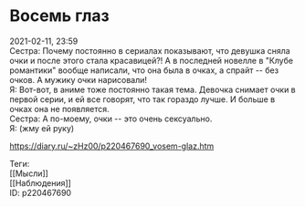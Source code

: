 Восемь глаз
============

   
 2021-02-11, 23:59   
  Сестра: Почему постоянно в сериалах показывают, что девушка сняла очки и после этого стала красавицей?! А в последней новелле в "Клубе романтики" вообще написали, что она была в очках, а спрайт -- без очков. А мужику очки нарисовали!   
 Я: Вот-вот, в аниме тоже постоянно такая тема. Девочка снимает очки в первой серии, и ей все говорят, что так гораздо лучше. И больше в очках она не появляется.   
 Сестра: А по-моему, очки -- это очень сексуально.   
 Я: (жму ей руку)   
    
 <https://diary.ru/~zHz00/p220467690_vosem-glaz.htm>   
   
 Теги:   
 [[Мысли]]   
 [[Наблюдения]]   
 ID: p220467690